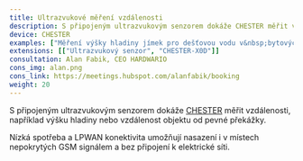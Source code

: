 ```yaml
---
title: Ultrazvukové měření vzdálenosti
description: S připojeným ultrazvukovým senzorem dokáže CHESTER měřit vzdálenosti, například výšku hladiny nebo vzdálenost objektu od pevné překážky.
device: CHESTER
examples: ["Měření výšky hladiny jímek pro dešťovou vodu v&nbsp;bytových domech","Měření výšky hladiny ve studnách a&nbsp;žumpách","Monitoring zaplněnosti sila","Monitoring hladiny emulzních nádrží"]
extensions: [["Ultrazvukový senzor", "CHESTER-X0D"]]
consultation: Alan Fabik, CEO HARDWARIO
cons_img: alan.png
cons_link: https://meetings.hubspot.com/alanfabik/booking
weight: 20
---
```


S připojeným ultrazvukovým senzorem dokáže [CHESTER](/cs/chester/) měřit vzdálenosti, například výšku hladiny nebo vzdálenost objektu od pevné překážky.

Nízká spotřeba a LPWAN konektivita umožňují nasazení i v místech nepokrytých GSM signálem a bez připojení k elektrické síti.
